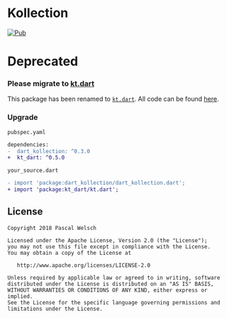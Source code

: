 # Kollection

[![Pub](https://img.shields.io/pub/v/dart_kollection.svg)](https://pub.dartlang.org/packages/dart_kollection)

# Deprecated 

### Please migrate to [kt.dart](https://github.com/passsy/kt.dart)

This package has been renamed to [`kt.dart`](https://github.com/passsy/kt.dart).
All code can be found [here](https://github.com/passsy/kt.dart).


### Upgrade

`pubspec.yaml`
```diff
dependencies:
-  dart_kollection: ^0.3.0
+  kt_dart: ^0.5.0
```

`your_source.dart`
```diff
- import 'package:dart_kollection/dart_kollection.dart';
+ import 'package:kt_dart/kt.dart';
```

## License

```
Copyright 2018 Pascal Welsch

Licensed under the Apache License, Version 2.0 (the "License");
you may not use this file except in compliance with the License.
You may obtain a copy of the License at

   http://www.apache.org/licenses/LICENSE-2.0

Unless required by applicable law or agreed to in writing, software
distributed under the License is distributed on an "AS IS" BASIS,
WITHOUT WARRANTIES OR CONDITIONS OF ANY KIND, either express or implied.
See the License for the specific language governing permissions and
limitations under the License.
```
